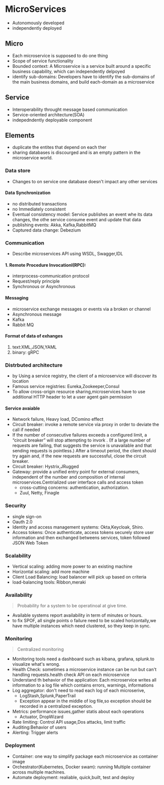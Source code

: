 # MicroServices
* Autonomously developed
* independently deployed
## Micro
* Each microservice is supposed to do one thing
* Scope of service functionality
* Bounded context: A Microservice is a service built around a specific business capability, which can independently delpoyed
* identify sub-domains: Developers have to identify the sub-domains of the main business domains, and build each-domain as a microservice
## Service
* Interoperability throught message based communication
* Service-oriented architecture(SOA)
* indepedndently deployable component

## Elements
* duplicate the entites that depend on each ther
* sharing databases is discourged and is an empty pattern in the microservice world.
### Data store
* Changes to on service one database doesn't impact any other services
#### Data Synchronization
* no distributed transactions
* no Immediately consistent
* Eventual consistency model: Service publishes an event whe its data changes, the othe service consume event and update that data
* publishing events: Akka, Kafka,RabbitMQ
* Captured data change: Debezium
### Communication
* Describe microservices API using WSDL, Swagger,IDL
#### 1. Remote Procedure InvocationI(RPC):
* interprocess-communication protocol
* Request/reply principle
* Synchronous or Asynchronous
#### Messaging
* microservice exchange messages or events via a broken or channel
* Asynchronous message
* Kafka
* Rabbit MQ
#### Format of data of  exhanges
1. text:XML,JSON,YAML
2. binary: gRPC

### Distrbuted architecture
* by Using a service registry, the client of a microservice will discover its location
* Famous service registries: Eureka,Zookeeper,Consul
* To allow cross-origin resource sharing,microservices have to use additional HTTP header to let a user agent gain permission
#### Service avaiable
* Network failure, Heavy load, DComino effect
* Circuit breaker: invoke a remote service via proxy in order to deviate the call if needed
* If the number of  consecutive failures exceeds a configured limit, a “circuit breaker” will stop attempting to invork . (If a large number of requests are failing, that suggests the service is unavailable and that sending requests is pointless.) After a timeout period, the client should try again and, if the new requests are successful, close the circuit breaker.
* Circuit breaker: Hystrix,JRugged
* Gateway: provide a unified entry point for external consumers, independent of the number and composition of internal microservices.Centrialized user interface calls and access token
  * cross-cutting concerns: authentication, authorization.
  * Zuul, Netty, Finagle
  
### Security
* single sign-on
* Oauth 2.0
* Identity and access management systems: Okta,Keycloak, Shiro.
* Access tokens: Once authenticate, access tokens securely store user information and then exchanged betweens services, token followed JSON Web Token

### Scalability
* Vertical scaling: adding more power to an existing machine
* Horizontal scaling: add more machine
* Client Load Balancing: load balancer will pick up based on criteria
* load-balancing tools: Ribbon,meraki

### Availability
> Probability for a system to be operatinoal at give time.
* Available systems report availability in term of minutes or hours.
* to fix SPOF, all single points o failure need to be scaled horizontally,we have multiple instances which need clustered, so they keep in sync.

### Monitoring
> Centralized monitoring
* Monitoring tools need a dashboard such as kibana, grafana, splunk.to visualize what's wrong.
* Health Check: sometimes a microservice instance can be run but can't handling requests.health check API on each microservice
* Understand th behavior of the application: Each microservice writes all information to a log file which contains errors, warnings, informations
* Log aggregator: don't need to read each log of each microserive,
  * LogStash,Splunk,PaperTrail
  * Exception appear in the middle of log file,so exception should be recorded in a centralized exception.
* Metrics: performance issues,gather statis about each operations
  * Actuator, DropWizard
 * Rate limiting: Control API usage,Dos attacks, limit traffic
 * Auditing:Behavior of users
 * Alerting: Trigger alerts

### Deployment
* Container: one way to simplify package each microservice as container image
* Orchestrator(Kubernetes, Docker swam): running Multiple container across multiple machines.
* Automate deployment: realiable, quick,built, test and deploy

